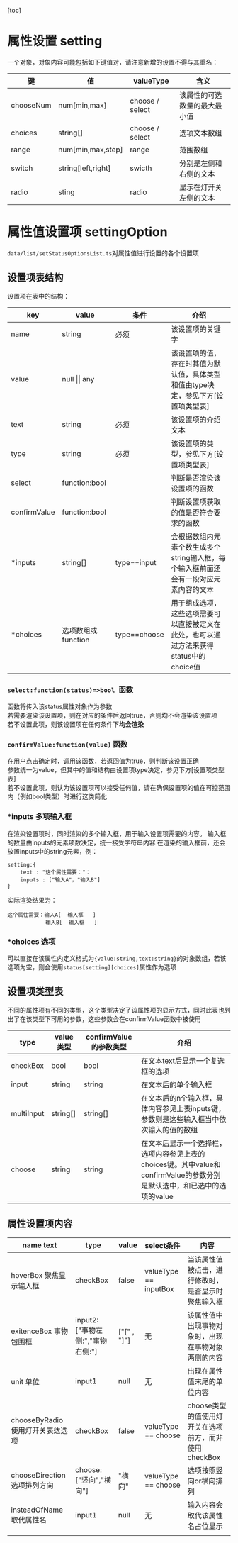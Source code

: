 [toc]

# 属性设置 setting

一个对象，对象内容可能包括如下键值对，请注意新增的设置不得与其重名：

| 键        | 值                 | valueType       | 含义                         |
| --------- | ------------------ | --------------- | ---------------------------- |
| chooseNum | num[min,max]       | choose / select | 该属性的可选数量的最大最小值 |
| choices   | string[]           | choose / select | 选项文本数组                 |
| range     | num[min,max,step]  | range           | 范围数组                     |
| switch    | string[left,right] | swicth          | 分别是左侧和右侧的文本       |
| radio     | sting              | radio           | 显示在灯开关左侧的文本       |



# 属性值设置项 settingOption

`data/list/setStatusOptionsList.ts`对属性值进行设置的各个设置项

## 设置项表结构

设置项在表中的结构：

| key          | value              | 条件         | 介绍                                                         |
| ------------ | ------------------ | ------------ | ------------------------------------------------------------ |
| name         | string             | 必须         | 该设置项的关键字                                             |
| value        | null \|\| any      |              | 该设置项的值，存在时其值为默认值，具体类型和值由type决定，参见下方[设置项类型表] |
| text         | string             | 必须         | 该设置项的介绍文本                                           |
| type         | string             | 必须         | 该设置项的类型，参见下方[设置项类型表]                       |
| select       | function:bool      |              | 判断是否渲染该设置项的函数                                   |
| confirmValue | function:bool      |              | 判断设置项获取的值是否符合要求的函数                         |
| *inputs      | string[]           | type==input  | 会根据数组内元素个数生成多个string输入框，每个输入框前面还会有一段对应元素内容的文本 |
| *choices     | 选项数组或function | type==choose | 用于组成选项，这些选项需要可以直接被定义在此处，也可以通过方法来获得status中的choice值 |

### `select:function(status)=>bool `函数

函数将传入该status属性对象作为参数  
若需要渲染该设置项，则在对应的条件后返回true，否则均不会渲染该设置项  
若不设置此项，则该设置项在任何条件下**均会渲染**

### `confirmValue:function(value)` 函数

在用户点击确定时，调用该函数，若返回值为true，则判断该设置正确  
参数统一为value，但其中的值和结构由设置项type决定，参见下方[设置项类型表]  
若不设置此项，则认为该设置项可以接受任何值，请在确保设置项的值在可控范围内（例如bool类型）时进行这类简化

### *inputs 多项输入框

在渲染设置项时，同时渲染的多个输入框，用于输入设置项需要的内容。
输入框的数量由inputs的元素项数决定，统一接受字符串内容
在渲染的输入框前，还会放置inputs中的string元素，例：

~~~
setting:{
	text : "这个属性需要："：
	inputs : ["输入A"，"输入B"]
}
~~~

实际渲染结果为：

~~~
这个属性需要：输入A[  输入框   ]
			输入B[  输入框   ]
~~~

### *choices 选项

可以直接在该属性内定义格式为`{value:string,text:string}`的对象数组，若该选项为空，则会使用`status[setting][choices]`属性作为选项

## 设置项类型表

不同的属性项有不同的类型，这个类型决定了该属性项的显示方式，同时此表也列出了在该类型下可用的参数，这些参数会在confirmValue函数中被使用

| type       | value类型 | confirmValue的参数类型 | 介绍                                                         |
| ---------- | --------- | ---------------------- | ------------------------------------------------------------ |
| checkBox   | bool      | bool                   | 在文本text后显示一个复选框的选项                             |
| input      | string    | string                 | 在文本后的单个输入框                                         |
| multiInput | string[]  | string[]               | 在文本后的n个输入框，具体内容参见上表inputs键，参数则是这些输入框当中依次输入的值的数组 |
| choose     | string    | string                 | 在文本后显示一个选择栏，选项内容参见上表的choices键。其中value和confirmValue的参数分别是默认选中，和已选中的选项的value |



## 属性设置项内容

| name text                        | type                             | value       | select条件            | 内容                                                 |
| -------------------------------- | -------------------------------- | ----------- | --------------------- | ---------------------------------------------------- |
| hoverBox 聚焦显示输入框          | checkBox                         | false       | valueType == inputBox | 当该属性值被点击，进行修改时，是否显示时聚焦输入框   |
| exitenceBox 事物包围框           | input2:["事物左侧:","事物右侧:"] | ["[" , "]"] | 无                    | 该属性值中出现事物对象时，出现在事物对象两侧的内容   |
| unit 单位                        | input1                           | null        | 无                    | 出现在属性值末尾的单位内容                           |
| chooseByRadio 使用灯开关表达选项 | checkBox                         | false       | valueType == choose   | choose类型的值使用灯开关在选项前方，而非使用checkBox |
| chooseDirection 选项排列方向     | choose:["竖向","横向"]           | "横向"      | valueType == choose   | 选项按照竖向or横向排列                               |
| insteadOfName 取代属性名         | input1                           | null        | 无                    | 输入内容会取代该属性名占位显示                       |
|                                  |                                  |             |                       |                                                      |
